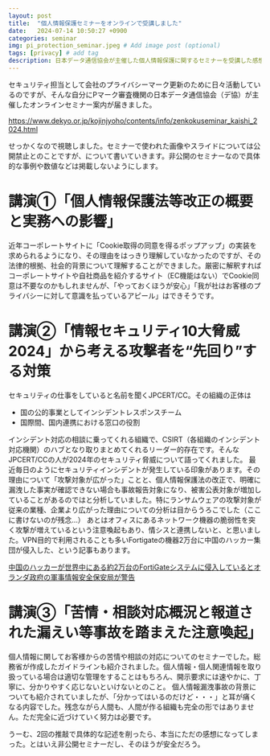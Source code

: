 ```yaml
---
layout: post
title:  "個人情報保護セミナーをオンラインで受講しました"
date:   2024-07-14 10:50:27 +0900
categories: seminar
img: pi_protection_seminar.jpeg # Add image post (optional)
tags: [privacy] # add tag
description: 日本データ通信協会が主催した個人情報保護に関するセミナーを受講した感想
---
```


セキュリティ担当として会社のプライバシーマーク更新のために日々活動しているのですが、そんな自分にPマーク審査機関の日本データ通信協会（デ協）が主催したオンラインセミナー案内が届きました。

https://www.dekyo.or.jp/kojinjyoho/contents/info/zenkokuseminar_kaishi_2024.html

せっかくなので視聴しました。セミナーで使われた画像やスライドについては公開禁止とのことですが、について書いていきます。非公開のセミナーなので具体的な事例や数値などは掲載しないようにします。

# 講演①「個人情報保護法等改正の概要と実務への影響」
近年コーポレートサイトに「Cookie取得の同意を得るポップアップ」の実装を求められるようになり、その理由をはっきり理解していなかったのですが、その法律的根拠、社会的背景について理解することができました。厳密に解釈すればコーポレートサイトや自社商品を紹介するサイト（EC機能はない）でCookie同意は不要なのかもしれませんが、「やっておくほうが安心」「我が社はお客様のプライバシーに対して意識を払っているアピール」はできそうです。

# 講演②「情報セキュリティ10大脅威 2024」から考える攻撃者を“先回り”する対策
セキュリティの仕事をしていると名前を聞くJPCERT/CC。その組織の正体は

- 国の公的事業としてインシデントレスポンスチーム
- 国際間、国内連携における窓口の役割

インシデント対応の相談に乗ってくれる組織で、CSIRT（各組織のインシデント対応機関）のハブとなり取りまとめてくれるリーダー的存在です。そんなJPCERT/CCの人が2024年のセキュリティ脅威について語ってくれました。
最近毎日のようにセキュリティインシデントが発生している印象があります。その理由について「攻撃対象が広がった」ことと、個人情報保護法の改正で、明確に漏洩した事実が確認できない場合も事故報告対象になり、被害公表対象が増加していることがあるのではと分析していました。特にランサムウェアの攻撃対象が従来の業種、企業より広がった理由についての分析は目からうろこでした（ここに書けないのが残念…）
あとはオフィスにあるネットワーク機器の脆弱性を突く攻撃が増えているという注意喚起もあり、情シスと連携しないと、と思いました。VPN目的で利用されることも多いFortigateの機器2万台に中国のハッカー集団が侵入した、という記事もあります。

[中国のハッカーが世界中にある約2万台のFortiGateシステムに侵入しているとオランダ政府の軍事情報安全保安局が警告](https://gigazine.net/news/20240612-chinese-hacker-fortigate/)

# 講演③「苦情・相談対応概況と報道された漏えい等事故を踏まえた注意喚起」
個人情報に関してお客様からの苦情や相談の対応についてのセミナーでした。総務省が作成したガイドラインも紹介されました。個人情報・個人関連情報を取り扱っている場合は適切な管理をすることはもちろん、開示要求には速やかに、丁寧に、分かりやすく応じないといけないとのこと。
個人情報漏洩事故の背景についても紹介されていましたが、「分かってはいるのだけど・・・」と耳が痛くなる内容でした。残念ながら人間も、人間が作る組織も完全の形ではありません。ただ完全に近づけていく努力は必要です。

うーむ、2回の推敲で具体的な記述を削ったら、本当にただの感想になってしまった。とはいえ非公開セミナーだし、そのほうが安全だろう。